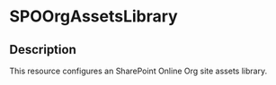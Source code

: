 # SPOOrgAssetsLibrary

## Description

This resource configures an SharePoint Online Org site assets library.


